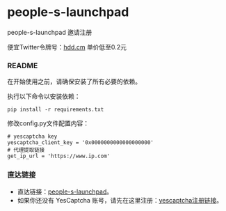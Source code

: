 # people-s-launchpad

people-s-launchpad 邀请注册

便宜Twitter令牌号：[hdd.cm](https://hdd.cm/)  单价低至0.2元

### README

在开始使用之前，请确保安装了所有必要的依赖。

执行以下命令以安装依赖：

```
pip install -r requirements.txt
```
修改config.py文件配置内容：

```
# yescaptcha key
yescaptcha_client_key = '0x0000000000000000000'
# 代理提取链接
get_ip_url = 'https://www.ip.com'

```

### 直达链接
- 直达链接：[people-s-launchpad](https://launchpad.ally.build?id=1&inviteCode=QMATJJ)。
- 如果你还没有 YesCaptcha 账号，请先在这里注册：[yescaptcha注册链接](https://yescaptcha.com/i/0vVEgw)。

